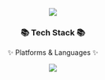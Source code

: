 <div align=center>
	<img src="https://capsule-render.vercel.app/api?type=waving&color=gradient&height=150&section=header&text=Muchan's%20Github!&fontSize=90" />	
</div>
<div align=center>
	<h3>📚 Tech Stack 📚</h3>
	<p>✨ Platforms & Languages ✨</p>
</div>
<div align="center">
	<img src="https://img.shields.io/badge/Swift-007396?style=flat&logo=Swift&logoColor=#F05138" />
